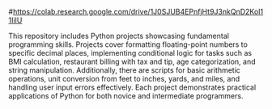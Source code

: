 #https://colab.research.google.com/drive/1J0SJUB4EPnfjHt9J3nkQnD2KoI11IiIU

This repository includes Python projects showcasing fundamental programming skills. Projects cover formatting floating-point numbers to specific decimal places, implementing conditional logic for tasks such as BMI calculation, restaurant billing with tax and tip, age categorization, and string manipulation. Additionally, there are scripts for basic arithmetic operations, unit conversion from feet to inches, yards, and miles, and handling user input errors effectively. Each project demonstrates practical applications of Python for both novice and intermediate programmers.
